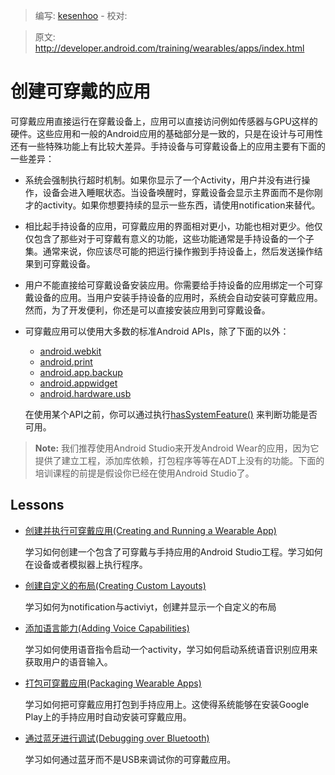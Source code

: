 > 编写: [kesenhoo](https://github.com/kesenhoo) - 校对:

> 原文: <http://developer.android.com/training/wearables/apps/index.html>

# 创建可穿戴的应用

可穿戴应用直接运行在穿戴设备上，应用可以直接访问例如传感器与GPU这样的硬件。这些应用和一般的Android应用的基础部分是一致的，只是在设计与可用性还有一些特殊功能上有比较大差异。手持设备与可穿戴设备上的应用主要有下面的一些差异：

* 系统会强制执行超时机制。如果你显示了一个Activity，用户并没有进行操作，设备会进入睡眠状态。当设备唤醒时，穿戴设备会显示主界面而不是你刚才的activity。如果你想要持续的显示一些东西，请使用notification来替代。
* 相比起手持设备的应用，可穿戴应用的界面相对更小，功能也相对更少。他仅仅包含了那些对于可穿戴有意义的功能，这些功能通常是手持设备的一个子集。通常来说，你应该尽可能的把运行操作搬到手持设备上，然后发送操作结果到可穿戴设备。
* 用户不能直接给可穿戴设备安装应用。你需要给手持设备的应用绑定一个可穿戴设备的应用。当用户安装手持设备的应用时，系统会自动安装可穿戴应用。然而，为了开发便利，你还是可以直接安装应用到可穿戴设备。
* 可穿戴应用可以使用大多数的标准Android APIs，除了下面的以外：
    * [android.webkit](http://developer.android.com/reference/android/webkit/package-summary.html)
    * [android.print](http://developer.android.com/reference/android/print/package-summary.html)
    * [android.app.backup](http://developer.android.com/reference/android/app/backup/package-summary.html)
    * [android.appwidget](http://developer.android.com/reference/android/appwidget/package-summary.html)
    * [android.hardware.usb](http://developer.android.com/reference/android/hardware/usb/package-summary.html)

  在使用某个API之前，你可以通过执行[hasSystemFeature()](http://developer.android.com/reference/android/content/pm/PackageManager.html#hasSystemFeature(java.lang.String)) 来判断功能是否可用。

> **Note:** 我们推荐使用Android Studio来开发Android Wear的应用，因为它提供了建立工程，添加库依赖，打包程序等等在ADT上没有的功能。下面的培训课程的前提是假设你已经在使用Android Studio了。

## Lessons
* [创建并执行可穿戴应用(Creating and Running a Wearable App)](creating.html)

  学习如何创建一个包含了可穿戴与手持应用的Android Studio工程。学习如何在设备或者模拟器上执行程序。


* [创建自定义的布局(Creating Custom Layouts)](layouts.html)

  学习如何为notification与activiyt，创建并显示一个自定义的布局


* [添加语言能力(Adding Voice Capabilities)](voice.html)

  学习如何使用语音指令启动一个activity，学习如何启动系统语音识别应用来获取用户的语音输入。


* [打包可穿戴应用(Packaging Wearable Apps)](packaging.html)

  学习如何把可穿戴应用打包到手持应用上。这使得系统能够在安装Google Play上的手持应用时自动安装可穿戴应用。


* [通过蓝牙进行调试(Debugging over Bluetooth)](bt-debugging.html)

  学习如何通过蓝牙而不是USB来调试你的可穿戴应用。

